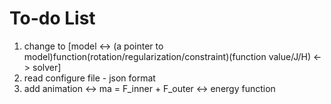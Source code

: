 # To-do List
1. change to [model <-> (a pointer to model)function(rotation/regularization/constraint)(function value/J/H) <-> solver]
2. read configure file - json format
3. add animation <-> ma = F_inner + F_outer <-> energy function